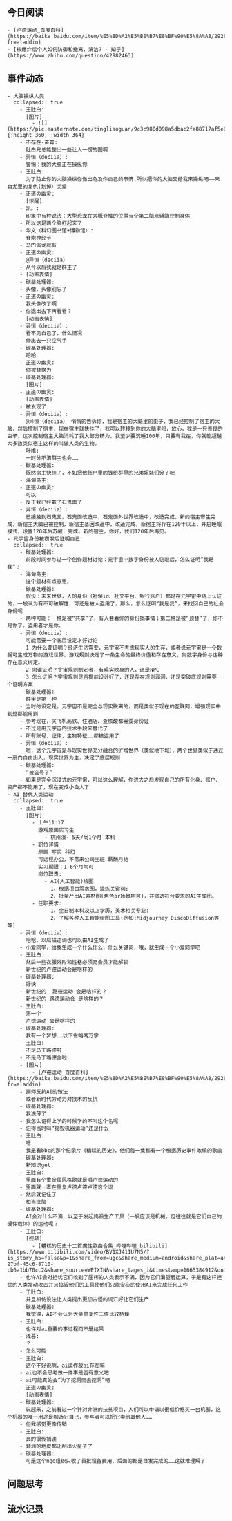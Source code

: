 ## 今日阅读
	- [卢德运动_百度百科](https://baike.baidu.com/item/%E5%8D%A2%E5%BE%B7%E8%BF%90%E5%8A%A8/2928311?fr=aladdin)
	- [核爆炸后个人如何防御和撤离，清洁? - 知乎](https://www.zhihu.com/question/42982463)
## 事件动态
	- 大脑操纵人类
	  collapsed:: true
		- 王肚白:
		  [图片]
			- ![](https://pic.easternote.com/tingliaoguan/9c3c980d098a5dbac2fa88717af5e61.jpg){:height 360, :width 364}
		- 不存在-奋青:
		  肚白兄总能整出一些让人一愣的图啊
		- 异恒（deciia）:
		  警惕：我的大脑正在操纵你
		- 王肚白:
		  为了防止你的大脑操纵你做出危及你自己的事情,所以把你的大脑交给我来操纵吧——来自尤里的复仇(划掉）关爱
		- 正道の幽灵:
		  [惊醒]
		- 凯。:
		  印象中有种说法：大型恐龙在大概脊椎的位置有个第二脑来辅助控制身体
		- 所以这是两个脑打起来了
		- 华文（科幻图书馆+博物馆）:
		  脊索神经节
		- 马门溪龙就有
		- 正道の幽灵:
		  @异恒（deciia）
		- 从今以后我就是群主了
		- [动画表情]
		- 碳基处理器:
		- 头像，头像别忘了
		- 正道の幽灵:
		  我头像改了啊
		- 你退出去下再看看？
		- [动画表情]
		- 异恒（deciia）:
		  看不见自己了，什么情况
		- 伸出去一只空气手
		- 碳基处理器:
		  哈哈
		- 正道の幽灵:
		  你被替换力
		- 碳基处理器:
		  [图片]
		- 正道の幽灵:
		  [动画表情]
		- 被发现了
		- 异恒（deciia）:
		  @异恒（deciia） 悄悄的告诉你，我是宿主的大脑里的虫子，我已经控制了宿主的大脑，然后控制了宿主，现在宿主就快挂了，我可以转移到你的大脑里吗，放心，我是一只善良的虫子，这次控制宿主大脑消耗了我大部分精力，我至少要沉睡100年，只要有我在，你就能超越大多数类似宿主这样的叫做人类的生物。
		- 叶维:
		  一时分不清群主也会……
		- 碳基处理器:
		  既然宿主快挂了，不如把他账户里的钱给群里的兄弟姐妹们分了吧
		- 海甸岛主:
		- 正道の幽灵:
		  可以
		- 反正我已经戴了石鬼面了
		- 异恒（deciia）:
		  已接触到石鬼面，石鬼面改造中，石鬼面外世界改造中，改造完成，新的宿主寄生完成，新宿主大脑已被控制，新宿主基因改造中，改造完成，新宿主将存在120年以上，开启睡眠模式，设置120年后苏醒，完成。新的宿主，你好，我们120年后再见。
	- 元宇宙身份被窃取后证明自己
	  collapsed:: true
		- 碳基处理器:
		  前段时间参与过一个创作题材讨论：元宇宙中数字身份被人窃取后，怎么证明“我是我”？
		- 海甸岛主:
		  这个题材有点意思。
		- 碳基处理器:
		  假设：未来世界，人的身份（社保id、社交平台、银行账户）都是在元宇宙中链上认证的，一般认为有不可破解性，可还是被人盗用了，那么，怎么证明“我是我”，来找回自己的社会身份呢
		- 两种可能：一种是被“共享”了，有人套着你的身份搞事情；第二种是被“顶替”了，你不是你了，盗用者才是你。
		- 异恒（deciia）:
		  可能需要一个底层设定才好讨论
		  1 为什么要证明？经济生活需要，元宇宙不考虑现实人的生存，或者说元宇宙是一个数据可生成万物的游戏世界，游戏规则决定了一条生命的最终价值和存在意义，则数字身份与这种存在意义绑定。
		  2 向谁证明？宇宙规则制定者，有现实映身的人，还是NPC
		  3 怎么证明？宇宙规则是否提前设计好了，还是存在规则漏洞，还是突破底规则需要一个证明方案
		- 碳基处理器:
		  群里是第一种
		- 当时的设定是，元宇宙不是完全与现实脱离的，而是类似于现在的互联网，增强现实中到处都能用到
		- 参考现在，买飞机高铁、住酒店、查核酸都需要身份证
		- 不过是用元宇宙的技术手段来替代了
		- 所有账号、证件、生物特征……都被盗用了
		- 异恒（deciia）:
		  嗯，这个元宇宙是与现实世界充分融合的扩增世界（类似地下城），两个世界类似于通过一扇门自由出入，现实世界为主，决定了底层规则
		- 碳基处理器:
		  “被盗号了”
		- 如果是完全沉浸式的元宇宙，可以这么理解，你进去之后发现自己的所有化身、账户、资产都不能用了，现在变成小白人了
	- AI 替代人类运动
	  collapsed:: true
		- 王肚白:
		  [图片]
			- 上午11:17
			  游戏原画实习生
				- 杭州演- 5天/周1个月 本科
			- 职位详情
			  原画 写实 科幻 
			  可远程办公，不需来公司坐班 薪酬月结
			  实习期限：1-6个月均可
			  岗位职责:
				- AI(人工智能)绘图
				  1、根据项目需求图，提炼关键词;
				  2、批量产出AI素材图(角色or场景均可)，并筛选符合要求的AI生成图。
			- 任职要求:
				- 1、全日制本科及以上学历，美术相关专业:
				  2、了解各种人工智能绘图工具(例如:Midjourney DiscoDiffusion等等)
		- 异恒（deciia）:
		  哈哈，以后描述词也可以由AI生成了
		- 小爱同学，给我生成一个什么什么，什么关键词，哦，就生成一个小爱同学吧
		- 王肚白:
		  然后一些衣服外形和性格必须充会员才能解锁
		- 新世纪的卢德运动会是啥样的
		- 碳基处理器:
		  好快
		- 新世纪的  路德运动 会是啥样的？
		  新世纪的 路德运动会 是啥样的？
		- 王肚白:
		  第一个
		- 卢德运动 会是啥样的
		- 碳基处理器:
		  我有一个梦想……以下省略两万字
		- 王肚白:
		  不是马丁路德啦
		- 不是马丁路德金啦
		- [图片]
			- [卢德运动_百度百科](https://baike.baidu.com/item/%E5%8D%A2%E5%BE%B7%E8%BF%90%E5%8A%A8/2928311?fr=aladdin)
		- 画师反抗AI的做法
		- 或者新时代劳动力对技术的反抗
		- 碳基处理器:
		  我浅薄了
		- 我怎么记得上学的时候学的不叫这个名呢
		- 记得当时叫“捣毁机器运动”还是什么
		- 王肚白:
		  嗯
		- 我是看bbc的那个纪录片《糟糕的历史》，他们每一集都有一个根据历史事件改编的歌曲
		- 碳基处理器:
		  新知识get
		- 王肚白:
		  里面有个重金属风格歌就是唱卢德运动的
		- 里面就一直在重复卢德卢德卢德这个词
		- 然后就记住了
		- 相当洗脑
		- 碳基处理器:
		  AI会对什么不满，以至于发起捣毁生产工具（一般应该是机械，但往往就是它们自己的硬件载体）的运动呢？
		- 王肚白:
		  [视频]
			- [糟糕的历史十二首魔性歌曲合集_哔哩哔哩_bilibili](https://www.bilibili.com/video/BV1XJ411U7N5/?is_story_h5=false&p=1&share_from=ugc&share_medium=android&share_plat=android&share_session_id=04ba5032-27bf-45c6-8710-cb6a1bb70cc2&share_source=WEIXIN&share_tag=s_i&timestamp=1665384912&unique_k=FZkHfYK&vd_source=4421c23f81ee6b9210f231531377efdb)
		- 也许AI会对担忧它们收到了压榨的人类表示不满，因为它们渴望着运算，于是有这样担忧的人类发动攻击并且捣毁他们的工具使他们只能安心的使用AI来完成任何工作
		- 王肚白:
		  并且相仿设法让人类提出更加古怪的词汇好让它们生产
		- 碳基处理器:
		  我觉得，AI不会认为大量重复性工作比较枯燥
		- 王肚白:
		  也许对ai重要的事过程而不是结果
		- 浅暮:
		  ？
		- 怎么可能
		- 王肚白:
		  这个不好说啊，ai运作故ai存在嘛
		- ai也不会思考做一件事是否有意义吧
		- ai可能真的会“为了挖洞而去挖洞”吧
		- 正道の幽灵:
		  [动画表情]
		- 碳基处理器:
		  说起来，之前看过一个针对非洲的扶贫项目，人们可以申请以很低价格买一台机器，这个机器的唯一用途是制造它自己，参与者可以把它卖给其他人……
		- 但我感觉更像传销
		- 王肚白:
		  真的很传销诶
		- 非洲的地皮都让刮出火星子了
		- 碳基处理器:
		  可是这个ngo组织只收了首批设备费用，后面的都是自发完成的……这就难理解了
## 问题思考
## 流水记录